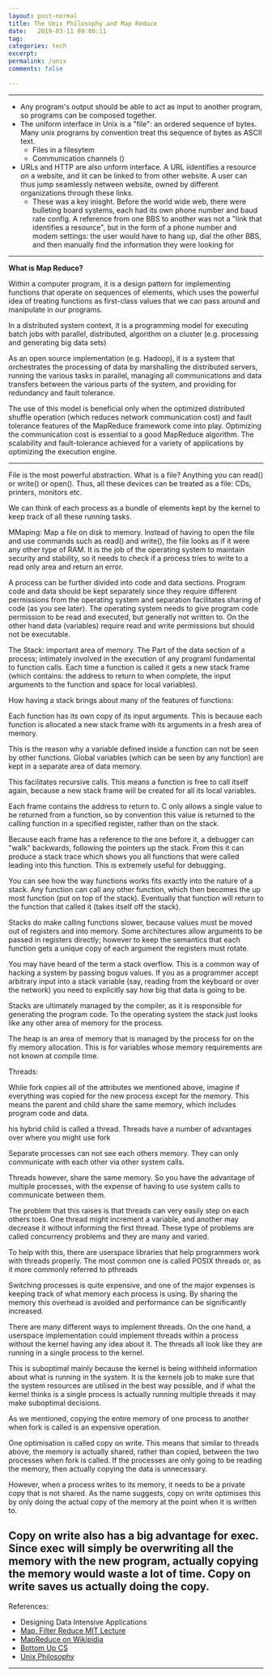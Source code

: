 ```yaml
---
layout: post-normal
title: The Unix Philosophy and Map Reduce
date:   2019-03-11 09:00:11
tag: 
categories: tech
excerpt: 
permalink: /unix
comments: false

---
```



-----


- Any program's output should be able to act as input to another program, so programs can be composed together. 
- The uniform interface in Unix is a "file": an ordered sequence of bytes. Many unix programs by convention treat ths sequence of bytes as ASCII text.
    + Files in a filesytem
    + Communication channels ()
- URLs and HTTP are also unform interface. A URL iidentifies a resource on a website, and iit can be linked to from other website. A user can thus jump seamlessly netween website, owned by different organizations through these links.
    + These was a key inisght. Before the world wide web, there were bulleting board systems, each had its own phone number and baud rate config. A reference from one BBS to another was not a "link that identifies a resource", but in the form of a phone number and modem settings: the user would have to hang up, dial the other BBS, and then manually find the information they were looking for 

------
**What is Map Reduce?**

Within a computer program, it is a design pattern for implementing functions that operate on sequences of elements, which uses the powerful idea of treating functions as first-class values that we can pass around and manipulate in our programs.

In a distributed system context, it is a programming model for executing batch jobs with parallel, distributed, algorithm on a cluster (e.g. processing and generating big data sets)

As an open source implementation (e.g. Hadoop), it is a system that orchestrates the processing of data by marshalling the distributed servers, running the various tasks in parallel, managing all communications and data transfers between the various parts of the system, and providing for redundancy and fault tolerance.

The use of this model is beneficial only when the optimized distributed shuffle operation (which reduces network communication cost) and fault tolerance features of the MapReduce framework come into play. Optimizing the communication cost is essential to a good MapReduce algorithm. The scalability and fault-tolerance achieved for a variety of applications by optimizing the execution engine.

-----

File is the most powerful abstraction. What is a file? Anything you can read()
or write() or open(). Thus, all these devices can be treated as a file: CDs, printers, monitors etc.

We can think of each process as a bundle of elements kept by the kernel to keep track of all these running tasks.

MMaping: Map a file on disk to memory. Instead of having to open the file and use commands such as read() and write(), the file looks as if it were any other type of RAM. It is the job of the operating system to maintain security and stability, so it needs to check if a process tries to write to a read only area and return an error.

A process can be further divided into code and data sections. Program code and data should be kept separately since they require different permissions from the operating system and separation facilitates sharing of code (as you see later). The operating system needs to give program code permission to be read and executed, but generally not written to. On the other hand data (variables) require read and write permissions but should not be executable.

The Stack: important area of memory. The Part of the data section of a process; intimately involved in the execution of any programl fundamental to function calls. Each time a function is called it gets a new stack frame (which contains: the address to return to when complete, the input arguments to the function and space for local variables).

How having a stack brings about many of the features of functions:

Each function has its own copy of its input arguments. This is because each function is allocated a new stack frame with its arguments in a fresh area of memory.

This is the reason why a variable defined inside a function can not be seen by other functions. Global variables (which can be seen by any function) are kept in a separate area of data memory.

This facilitates recursive calls. This means a function is free to call itself again, because a new stack frame will be created for all its local variables.

Each frame contains the address to return to. C only allows a single value to be returned from a function, so by convention this value is returned to the calling function in a specified register, rather than on the stack.

Because each frame has a reference to the one before it, a debugger can "walk" backwards, following the pointers up the stack. From this it can produce a stack trace which shows you all functions that were called leading into this function. This is extremely useful for debugging.

You can see how the way functions works fits exactly into the nature of a stack. Any function can call any other function, which then becomes the up most function (put on top of the stack). Eventually that function will return to the function that called it (takes itself off the stack).

Stacks do make calling functions slower, because values must be moved out of registers and into memory. Some architectures allow arguments to be passed in registers directly; however to keep the semantics that each function gets a unique copy of each argument the registers must rotate.

You may have heard of the term a stack overflow. This is a common way of hacking a system by passing bogus values. If you as a programmer accept arbitrary input into a stack variable (say, reading from the keyboard or over the network) you need to explicitly say how big that data is going to be.


Stacks are ultimately managed by the compiler, as it is responsible for generating the program code. To the operating system the stack just looks like any other area of memory for the process.

The heap is an area of memory that is managed by the process for on the fly memory allocation. This is for variables whose memory requirements are not known at compile time.

Threads: 

While fork copies all of the attributes we mentioned above, imagine if everything was copied for the new process except for the memory. This means the parent and child share the same memory, which includes program code and data.

his hybrid child is called a thread. Threads have a number of advantages over where you might use fork

Separate processes can not see each others memory. They can only communicate with each other via other system calls.

Threads however, share the same memory. So you have the advantage of multiple processes, with the expense of having to use system calls to communicate between them.

The problem that this raises is that threads can very easily step on each others toes. One thread might increment a variable, and another may decrease it without informing the first thread. These type of problems are called concurrency problems and they are many and varied.

To help with this, there are userspace libraries that help programmers work with threads properly. The most common one is called POSIX threads or, as it more commonly referred to pthreads

Switching processes is quite expensive, and one of the major expenses is keeping track of what memory each process is using. By sharing the memory this overhead is avoided and performance can be significantly increased.

There are many different ways to implement threads. On the one hand, a userspace implementation could implement threads within a process without the kernel having any idea about it. The threads all look like they are running in a single process to the kernel.

This is suboptimal mainly because the kernel is being withheld information about what is running in the system. It is the kernels job to make sure that the system resources are utilised in the best way possible, and if what the kernel thinks is a single process is actually running multiple threads it may make suboptimal decisions.

As we mentioned, copying the entire memory of one process to another when fork is called is an expensive operation.

One optimisation is called copy on write. This means that similar to threads above, the memory is actually shared, rather than copied, between the two processes when fork is called. If the processes are only going to be reading the memory, then actually copying the data is unnecessary.

However, when a process writes to its memory, it needs to be a private copy that is not shared. As the name suggests, copy on write optimises this by only doing the actual copy of the memory at the point when it is written to.

Copy on write also has a big advantage for exec. Since exec will simply be overwriting all the memory with the new program, actually copying the memory would waste a lot of time. Copy on write saves us actually doing the copy.
-----

References: 

* Designing Data Intensive Applications
* [Map, Filter Reduce MIT Lecture](http://web.mit.edu/6.031/www/fa18/classes/25-map-filter-reduce/)
* [MapReduce on Wikipidia](https://en.wikipedia.org/wiki/MapReduce)
* [Bottom Up CS](https://www.bottomupcs.com)
* [Unix Philosophy](https://homepage.cs.uri.edu/~thenry/resources/unix_art/ch01s06.html)
------

